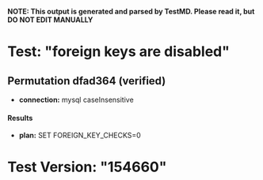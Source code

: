 **NOTE: This output is generated and parsed by TestMD. Please read it, but DO NOT EDIT MANUALLY**

# Test: "foreign keys are disabled" #

## Permutation dfad364 (verified) ##

- **connection:** mysql caseInsensitive

#### Results ####

- **plan:** SET FOREIGN_KEY_CHECKS=0

# Test Version: "154660" #